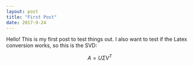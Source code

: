 ```yaml
---
layout: post
title: "First Post"
date: 2017-9-24
---
```

<script src="https://cdnjs.cloudflare.com/ajax/libs/mathjax/2.7.0/MathJax.js?config=TeX-AMS-MML_HTMLorMML" type="text/javascript"></script>
<!---
Details on using Kramdown and MathJax at:
https://kramdown.gettalong.org/syntax.html#math-blocks
-->

Hello! This is my first post to test things out. I also want to test if the Latex conversion works, so this is the SVD:

$$A=U\Sigma V^T$$
